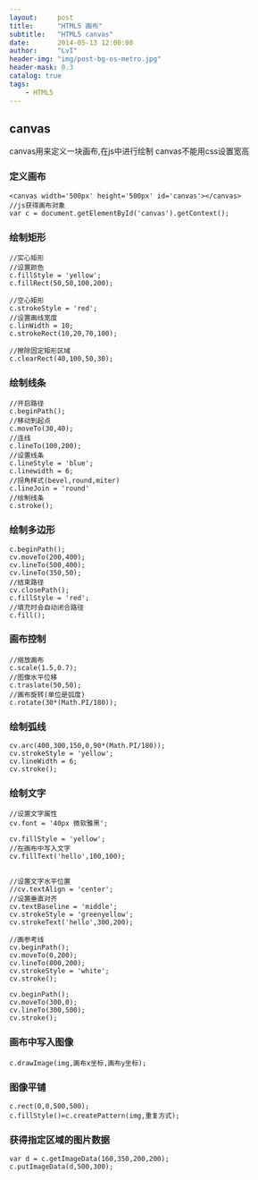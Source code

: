 ```yaml
---
layout:     post
title:      "HTML5 画布"
subtitle:   "HTML5 canvas"
date:       2014-05-13 12:00:00
author:     "LvI"
header-img: "img/post-bg-os-metro.jpg"
header-mask: 0.3
catalog: true
tags:
    - HTML5
---
```


## canvas

canvas用来定义一块画布,在js中进行绘制
canvas不能用css设置宽高

### 定义画布

```
<canvas width='500px' height='500px' id='canvas'></canvas>
//js获得画布对象
var c = document.getElementById('canvas').getContext();
```

### 绘制矩形

```
//实心矩形
//设置颜色
c.fillStyle = 'yellow';
c.fillRect(50,50,100,200);

//空心矩形
c.strokeStyle = 'red';
//设置画线宽度
c.linWidth = 10;
c.strokeRect(10,20,70,100);

//擦除固定矩形区域
c.clearRect(40,100,50,30);
```

### 绘制线条

```
//开启路径
c.beginPath();
//移动到起点
c.moveTo(30,40);
//连线
c.lineTo(100,200);
//设置线条
c.lineStyle = 'blue';
c.linewidth = 6;
//拐角样式(bevel,round,miter)
c.lineJoin = 'round'
//绘制线条
c.stroke();
```

### 绘制多边形

```
c.beginPath();
cv.moveTo(200,400);
cv.lineTo(500,400);
cv.lineTo(350,50);
//结束路径
cv.closePath();
c.fillStyle = 'red';
//填充时会自动闭合路径
c.fill();
```

### 画布控制

```
//缩放画布
c.scale(1.5,0.7);
//图像水平位移
c.traslate(50,50);
//画布旋转(单位是弧度)
c.rotate(30*(Math.PI/180));
```

### 绘制弧线

```
cv.arc(400,300,150,0,90*(Math.PI/180));
cv.strokeStyle = 'yellow';
cv.lineWidth = 6;
cv.stroke();
```

###  绘制文字

```
//设置文字属性
cv.font = '40px 微软雅黑';

cv.fillStyle = 'yellow';
//在画布中写入文字
cv.fillText('hello',100,100);


//设置文字水平位置
//cv.textAlign = 'center';
//设置垂直对齐
cv.textBaseline = 'middle';
cv.strokeStyle = 'greenyellow';
cv.strokeText('hello',300,200);

//画参考线
cv.beginPath();
cv.moveTo(0,200);
cv.lineTo(800,200);
cv.strokeStyle = 'white';
cv.stroke();

cv.beginPath();
cv.moveTo(300,0);
cv.lineTo(300,500);
cv.stroke();
```

### 画布中写入图像

```
c.drawImage(img,画布x坐标,画布y坐标);
```

### 图像平铺

```
c.rect(0,0,500,500);
c.fillStyle()=c.createPattern(img,重复方式);
```

### 获得指定区域的图片数据

```
var d = c.getImageData(160,350,200,200);
c.putImageData(d,500,300);
```
